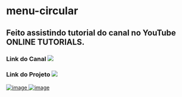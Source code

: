 # menu-circular

## Feito assistindo tutorial do canal no YouTube ONLINE TUTORIALS.

### Link do Canal  <a href="https://www.youtube.com/c/OnlineTutorials4Designers" target="_blank"><img src="https://img.shields.io/badge/YouTube-FF0000?style=for-the-badge&logo=youtube&logoColor=white" target="_blank"></a> 
### Link do Projeto <a href = "https://jeansilvatech.github.io/menu-circular/index.html" target="_blank"><img src="https://img.shields.io/badge/HTML-239120?style=for-the-badge&logo=html5&logoColor=white">
  
![image](https://user-images.githubusercontent.com/23384348/170151522-34638952-1574-4c19-a468-1aa5effabbe0.png)
![image](https://user-images.githubusercontent.com/23384348/170151574-7be09fab-3802-49ec-ac88-27e6fd9cc8aa.png)

